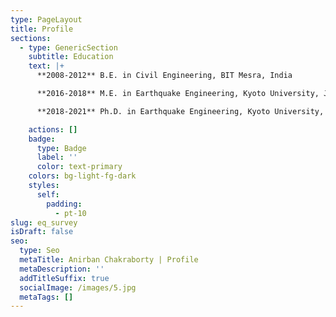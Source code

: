 ```yaml
---
type: PageLayout
title: Profile
sections:
  - type: GenericSection
    subtitle: Education
    text: |+
      **2008-2012** B.E. in Civil Engineering, BIT Mesra, India

      **2016-2018** M.E. in Earthquake Engineering, Kyoto University, Japan

      **2018-2021** Ph.D. in Earthquake Engineering, Kyoto University, Japan

    actions: []
    badge:
      type: Badge
      label: ''
      color: text-primary
    colors: bg-light-fg-dark
    styles:
      self:
        padding:
          - pt-10
slug: eq_survey
isDraft: false
seo:
  type: Seo
  metaTitle: Anirban Chakraborty | Profile
  metaDescription: ''
  addTitleSuffix: true
  socialImage: /images/5.jpg
  metaTags: []
---
```

